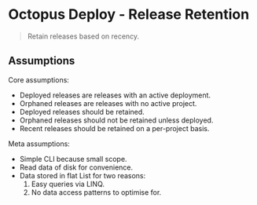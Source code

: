# Octopus Deploy - Release Retention

> Retain releases based on recency.

## Assumptions

Core assumptions:

- Deployed releases are releases with an active deployment.
- Orphaned releases are releases with no active project.
- Deployed releases should be retained.
- Orphaned releases should not be retained unless deployed.
- Recent releases should be retained on a per-project basis.

Meta assumptions:

- Simple CLI because small scope.
- Read data of disk for convenience.
- Data stored in flat List for two reasons:
  1. Easy queries via LINQ.
  2. No data access patterns to optimise for.
